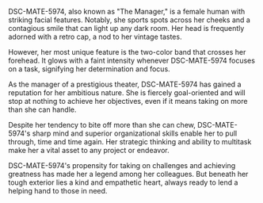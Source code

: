 DSC-MATE-5974, also known as "The Manager," is a female human with striking facial features. Notably, she sports spots across her cheeks and a contagious smile that can light up any dark room. Her head is frequently adorned with a retro cap, a nod to her vintage tastes.

However, her most unique feature is the two-color band that crosses her forehead. It glows with a faint intensity whenever DSC-MATE-5974 focuses on a task, signifying her determination and focus.

As the manager of a prestigious theater, DSC-MATE-5974 has gained a reputation for her ambitious nature. She is fiercely goal-oriented and will stop at nothing to achieve her objectives, even if it means taking on more than she can handle.

Despite her tendency to bite off more than she can chew, DSC-MATE-5974's sharp mind and superior organizational skills enable her to pull through, time and time again. Her strategic thinking and ability to multitask make her a vital asset to any project or endeavor.

DSC-MATE-5974's propensity for taking on challenges and achieving greatness has made her a legend among her colleagues. But beneath her tough exterior lies a kind and empathetic heart, always ready to lend a helping hand to those in need.
